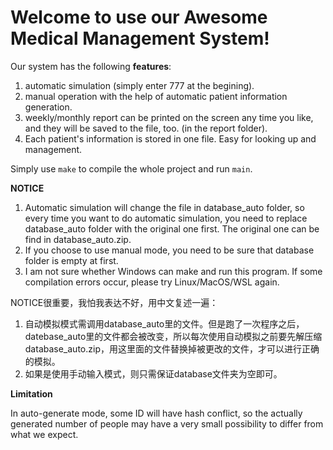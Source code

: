 # Welcome to use our Awesome Medical Management System!

Our system has the following **features**:

1. automatic simulation (simply enter 777 at the begining).
2. manual operation with the help of automatic patient information generation.
3. weekly/monthly report can be printed on the screen any time you like, and they will be saved to the file, too. (in the report folder).
4. Each patient's information is stored in one file. Easy for looking up and management.

Simply use `make` to compile the whole project and run `main`.

**NOTICE**

1. Automatic simulation will change the file in database_auto folder, so every time you want to do automatic simulation, you need to replace database_auto folder with the original one first. The original one can be find in database_auto.zip.
2. If you choose to use manual mode, you need to be sure that database folder is empty at first.
3. I am not sure whether Windows can make and run this program. If some compilation errors occur, please try Linux/MacOS/WSL again.

NOTICE很重要，我怕我表达不好，用中文复述一遍：
1. 自动模拟模式需调用database_auto里的文件。但是跑了一次程序之后，datebase_auto里的文件都会被改变，所以每次使用自动模拟之前要先解压缩database_auto.zip，用这里面的文件替换掉被更改的文件，才可以进行正确的模拟。
2. 如果是使用手动输入模式，则只需保证database文件夹为空即可。


**Limitation**

In auto-generate mode, some ID will have hash conflict, so the actually generated number of people may have a very small possibility to differ from what we expect.